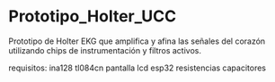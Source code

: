 # Prototipo_Holter_UCC
Prototipo de Holter EKG que amplifica y afina las señales del corazón utilizando chips de instrumentación y filtros activos.

requisitos:
ina128
tl084cn
pantalla lcd
esp32
resistencias
capacitores
